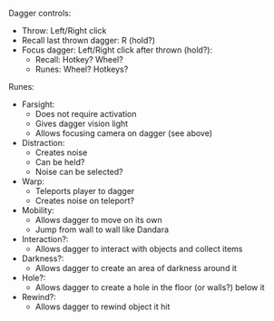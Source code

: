 Dagger controls:
- Throw: Left/Right click
- Recall last thrown dagger: R (hold?)
- Focus dagger: Left/Right click after thrown (hold?):
	- Recall: Hotkey? Wheel?
	- Runes: Wheel? Hotkeys?

Runes:
- Farsight:
	- Does not require activation
	- Gives dagger vision light
	- Allows focusing camera on dagger (see above)
- Distraction:
	- Creates noise
	- Can be held?
	- Noise can be selected?
- Warp:
	- Teleports player to dagger
	- Creates noise on teleport?
- Mobility:
	- Allows dagger to move on its own
	- Jump from wall to wall like Dandara
- Interaction?:
	- Allows dagger to interact with objects and collect items
- Darkness?:
	- Allows dagger to create an area of darkness around it
- Hole?:
	- Allows dagger to create a hole in the floor (or walls?) below it
- Rewind?:
	- Allows dagger to rewind object it hit